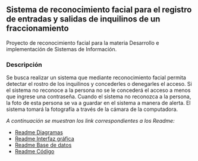 ## Sistema de reconocimiento facial para el registro de entradas y salidas de inquilinos de un fraccionamiento
Proyecto de reconocimiento facial para la materia Desarrollo e implementación de Sistemas de Información.

### Descripción
Se busca realizar un sistema que mediante reconocimiento facial permita detectar el rostro de los inquilinos y concederles o denegarles el acceso. Si el sistema no reconoce a la persona no se le concederá el acceso a menos que ingrese una contraseña. Cuando el sistema no reconozca a la persona, la foto de esta persona se va a guardar en el sistema a manera de alerta. El sistema tomará la fotografía a través de la cámara de la computadora. 

_A continuación se muestran los link correspondientes a los Readme:_
- [Readme Diagramas]()
- [Readme Interfaz gráfica]()
- [Readme Base de datos]()
- [Readme Código]()

